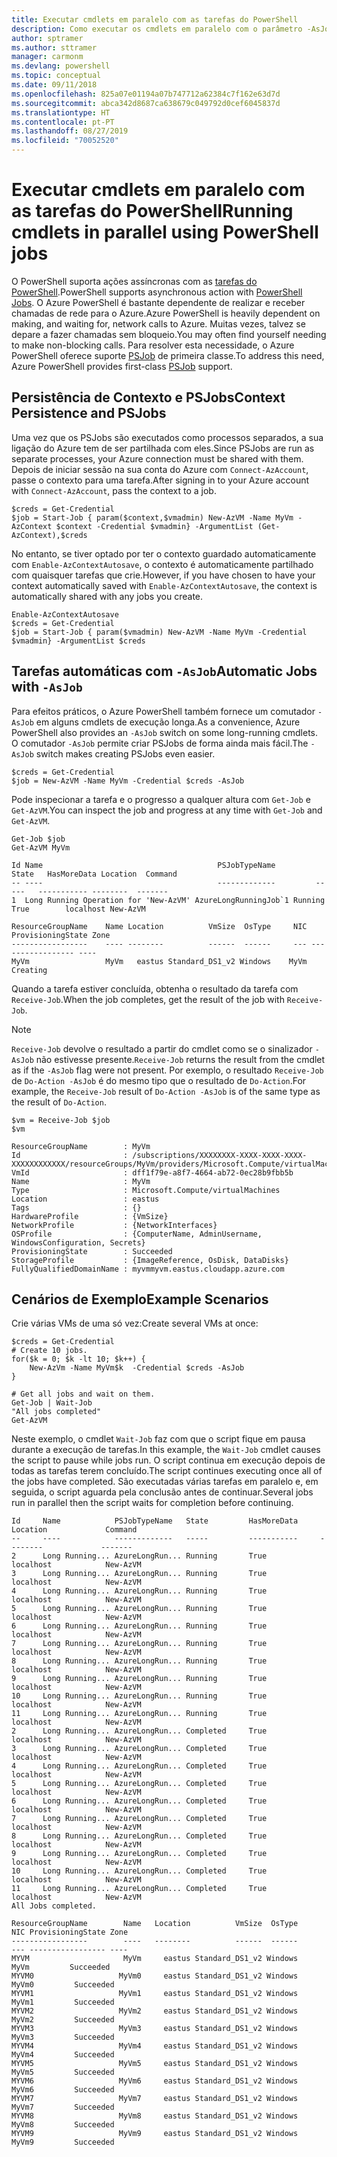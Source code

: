 ```yaml
---
title: Executar cmdlets em paralelo com as tarefas do PowerShell
description: Como executar os cmdlets em paralelo com o parâmetro -AsJob.
author: sptramer
ms.author: sttramer
manager: carmonm
ms.devlang: powershell
ms.topic: conceptual
ms.date: 09/11/2018
ms.openlocfilehash: 825a07e01194a07b747712a62384c7f162e63d7d
ms.sourcegitcommit: abca342d8687ca638679c049792d0cef6045837d
ms.translationtype: HT
ms.contentlocale: pt-PT
ms.lasthandoff: 08/27/2019
ms.locfileid: "70052520"
---
```

# <a name="running-cmdlets-in-parallel-using-powershell-jobs"></a><span data-ttu-id="9597a-103">Executar cmdlets em paralelo com as tarefas do PowerShell</span><span class="sxs-lookup"><span data-stu-id="9597a-103">Running cmdlets in parallel using PowerShell jobs</span></span>

<span data-ttu-id="9597a-104">O PowerShell suporta ações assíncronas com as [tarefas do PowerShell](/powershell/module/microsoft.powershell.core/about/about_jobs).</span><span class="sxs-lookup"><span data-stu-id="9597a-104">PowerShell supports asynchronous action with [PowerShell Jobs](/powershell/module/microsoft.powershell.core/about/about_jobs).</span></span>
<span data-ttu-id="9597a-105">O Azure PowerShell é bastante dependente de realizar e receber chamadas de rede para o Azure.</span><span class="sxs-lookup"><span data-stu-id="9597a-105">Azure PowerShell is heavily dependent on making, and waiting for, network calls to Azure.</span></span> <span data-ttu-id="9597a-106">Muitas vezes, talvez se depare a fazer chamadas sem bloqueio.</span><span class="sxs-lookup"><span data-stu-id="9597a-106">You may often find yourself needing to make non-blocking calls.</span></span> <span data-ttu-id="9597a-107">Para resolver esta necessidade, o Azure PowerShell oferece suporte [PSJob](/powershell/module/microsoft.powershell.core/about/about_jobs) de primeira classe.</span><span class="sxs-lookup"><span data-stu-id="9597a-107">To address this need, Azure PowerShell provides first-class [PSJob](/powershell/module/microsoft.powershell.core/about/about_jobs) support.</span></span>

## <a name="context-persistence-and-psjobs"></a><span data-ttu-id="9597a-108">Persistência de Contexto e PSJobs</span><span class="sxs-lookup"><span data-stu-id="9597a-108">Context Persistence and PSJobs</span></span>

<span data-ttu-id="9597a-109">Uma vez que os PSJobs são executados como processos separados, a sua ligação do Azure tem de ser partilhada com eles.</span><span class="sxs-lookup"><span data-stu-id="9597a-109">Since PSJobs are run as separate processes, your Azure connection must be shared with them.</span></span> <span data-ttu-id="9597a-110">Depois de iniciar sessão na sua conta do Azure com `Connect-AzAccount`, passe o contexto para uma tarefa.</span><span class="sxs-lookup"><span data-stu-id="9597a-110">After signing in to your Azure account with `Connect-AzAccount`, pass the context to a job.</span></span>

```azurepowershell-interactive
$creds = Get-Credential
$job = Start-Job { param($context,$vmadmin) New-AzVM -Name MyVm -AzContext $context -Credential $vmadmin} -ArgumentList (Get-AzContext),$creds
```

<span data-ttu-id="9597a-111">No entanto, se tiver optado por ter o contexto guardado automaticamente com `Enable-AzContextAutosave`, o contexto é automaticamente partilhado com quaisquer tarefas que crie.</span><span class="sxs-lookup"><span data-stu-id="9597a-111">However, if you have chosen to have your context automatically saved with `Enable-AzContextAutosave`, the context is automatically shared with any jobs you create.</span></span>

```azurepowershell-interactive
Enable-AzContextAutosave
$creds = Get-Credential
$job = Start-Job { param($vmadmin) New-AzVM -Name MyVm -Credential $vmadmin} -ArgumentList $creds
```

## <a name="automatic-jobs-with--asjob"></a><span data-ttu-id="9597a-112">Tarefas automáticas com `-AsJob`</span><span class="sxs-lookup"><span data-stu-id="9597a-112">Automatic Jobs with `-AsJob`</span></span>

<span data-ttu-id="9597a-113">Para efeitos práticos, o Azure PowerShell também fornece um comutador `-AsJob` em alguns cmdlets de execução longa.</span><span class="sxs-lookup"><span data-stu-id="9597a-113">As a convenience, Azure PowerShell also provides an `-AsJob` switch on some long-running cmdlets.</span></span>
<span data-ttu-id="9597a-114">O comutador `-AsJob` permite criar PSJobs de forma ainda mais fácil.</span><span class="sxs-lookup"><span data-stu-id="9597a-114">The `-AsJob` switch makes creating PSJobs even easier.</span></span>

```azurepowershell-interactive
$creds = Get-Credential
$job = New-AzVM -Name MyVm -Credential $creds -AsJob
```

<span data-ttu-id="9597a-115">Pode inspecionar a tarefa e o progresso a qualquer altura com `Get-Job` e `Get-AzVM`.</span><span class="sxs-lookup"><span data-stu-id="9597a-115">You can inspect the job and progress at any time with `Get-Job` and `Get-AzVM`.</span></span>

```azurepowershell-interactive
Get-Job $job
Get-AzVM MyVm
```

```output
Id Name                                       PSJobTypeName         State   HasMoreData Location  Command
-- ----                                       -------------         -----   ----------- --------  -------
1  Long Running Operation for 'New-AzVM' AzureLongRunningJob`1 Running True        localhost New-AzVM

ResourceGroupName    Name Location          VmSize  OsType     NIC ProvisioningState Zone
-----------------    ---- --------          ------  ------     --- ----------------- ----
MyVm                 MyVm   eastus Standard_DS1_v2 Windows    MyVm          Creating
```

<span data-ttu-id="9597a-116">Quando a tarefa estiver concluída, obtenha o resultado da tarefa com `Receive-Job`.</span><span class="sxs-lookup"><span data-stu-id="9597a-116">When the job completes, get the result of the job with `Receive-Job`.</span></span>

> [!NOTE]
> <span data-ttu-id="9597a-117">`Receive-Job` devolve o resultado a partir do cmdlet como se o sinalizador `-AsJob` não estivesse presente.</span><span class="sxs-lookup"><span data-stu-id="9597a-117">`Receive-Job` returns the result from the cmdlet as if the `-AsJob` flag were not present.</span></span>
> <span data-ttu-id="9597a-118">Por exemplo, o resultado `Receive-Job` de `Do-Action -AsJob` é do mesmo tipo que o resultado de `Do-Action`.</span><span class="sxs-lookup"><span data-stu-id="9597a-118">For example, the `Receive-Job` result of `Do-Action -AsJob` is of the same type as the result of `Do-Action`.</span></span>

```azurepowershell-interactive
$vm = Receive-Job $job
$vm
```

```output
ResourceGroupName        : MyVm
Id                       : /subscriptions/XXXXXXXX-XXXX-XXXX-XXXX-XXXXXXXXXXXX/resourceGroups/MyVm/providers/Microsoft.Compute/virtualMachines/MyVm
VmId                     : dff1f79e-a8f7-4664-ab72-0ec28b9fbb5b
Name                     : MyVm
Type                     : Microsoft.Compute/virtualMachines
Location                 : eastus
Tags                     : {}
HardwareProfile          : {VmSize}
NetworkProfile           : {NetworkInterfaces}
OSProfile                : {ComputerName, AdminUsername, WindowsConfiguration, Secrets}
ProvisioningState        : Succeeded
StorageProfile           : {ImageReference, OsDisk, DataDisks}
FullyQualifiedDomainName : myvmmyvm.eastus.cloudapp.azure.com
```

## <a name="example-scenarios"></a><span data-ttu-id="9597a-119">Cenários de Exemplo</span><span class="sxs-lookup"><span data-stu-id="9597a-119">Example Scenarios</span></span>

<span data-ttu-id="9597a-120">Crie várias VMs de uma só vez:</span><span class="sxs-lookup"><span data-stu-id="9597a-120">Create several VMs at once:</span></span>

```azurepowershell-interactive
$creds = Get-Credential
# Create 10 jobs.
for($k = 0; $k -lt 10; $k++) {
    New-AzVm -Name MyVm$k  -Credential $creds -AsJob
}

# Get all jobs and wait on them.
Get-Job | Wait-Job
"All jobs completed"
Get-AzVM
```

<span data-ttu-id="9597a-121">Neste exemplo, o cmdlet `Wait-Job` faz com que o script fique em pausa durante a execução de tarefas.</span><span class="sxs-lookup"><span data-stu-id="9597a-121">In this example, the `Wait-Job` cmdlet causes the script to pause while jobs run.</span></span> <span data-ttu-id="9597a-122">O script continua em execução depois de todas as tarefas terem concluído.</span><span class="sxs-lookup"><span data-stu-id="9597a-122">The script continues executing once all of the jobs have completed.</span></span> <span data-ttu-id="9597a-123">São executadas várias tarefas em paralelo e, em seguida, o script aguarda pela conclusão antes de continuar.</span><span class="sxs-lookup"><span data-stu-id="9597a-123">Several jobs run in parallel then the script waits for completion before continuing.</span></span>

```output
Id     Name            PSJobTypeName   State         HasMoreData     Location             Command
--     ----            -------------   -----         -----------     --------             -------
2      Long Running... AzureLongRun... Running       True            localhost            New-AzVM
3      Long Running... AzureLongRun... Running       True            localhost            New-AzVM
4      Long Running... AzureLongRun... Running       True            localhost            New-AzVM
5      Long Running... AzureLongRun... Running       True            localhost            New-AzVM
6      Long Running... AzureLongRun... Running       True            localhost            New-AzVM
7      Long Running... AzureLongRun... Running       True            localhost            New-AzVM
8      Long Running... AzureLongRun... Running       True            localhost            New-AzVM
9      Long Running... AzureLongRun... Running       True            localhost            New-AzVM
10     Long Running... AzureLongRun... Running       True            localhost            New-AzVM
11     Long Running... AzureLongRun... Running       True            localhost            New-AzVM
2      Long Running... AzureLongRun... Completed     True            localhost            New-AzVM
3      Long Running... AzureLongRun... Completed     True            localhost            New-AzVM
4      Long Running... AzureLongRun... Completed     True            localhost            New-AzVM
5      Long Running... AzureLongRun... Completed     True            localhost            New-AzVM
6      Long Running... AzureLongRun... Completed     True            localhost            New-AzVM
7      Long Running... AzureLongRun... Completed     True            localhost            New-AzVM
8      Long Running... AzureLongRun... Completed     True            localhost            New-AzVM
9      Long Running... AzureLongRun... Completed     True            localhost            New-AzVM
10     Long Running... AzureLongRun... Completed     True            localhost            New-AzVM
11     Long Running... AzureLongRun... Completed     True            localhost            New-AzVM
All Jobs completed.

ResourceGroupName        Name   Location          VmSize  OsType           NIC ProvisioningState Zone
-----------------        ----   --------          ------  ------           --- ----------------- ----
MYVM                     MyVm     eastus Standard_DS1_v2 Windows          MyVm         Succeeded
MYVM0                   MyVm0     eastus Standard_DS1_v2 Windows         MyVm0         Succeeded
MYVM1                   MyVm1     eastus Standard_DS1_v2 Windows         MyVm1         Succeeded
MYVM2                   MyVm2     eastus Standard_DS1_v2 Windows         MyVm2         Succeeded
MYVM3                   MyVm3     eastus Standard_DS1_v2 Windows         MyVm3         Succeeded
MYVM4                   MyVm4     eastus Standard_DS1_v2 Windows         MyVm4         Succeeded
MYVM5                   MyVm5     eastus Standard_DS1_v2 Windows         MyVm5         Succeeded
MYVM6                   MyVm6     eastus Standard_DS1_v2 Windows         MyVm6         Succeeded
MYVM7                   MyVm7     eastus Standard_DS1_v2 Windows         MyVm7         Succeeded
MYVM8                   MyVm8     eastus Standard_DS1_v2 Windows         MyVm8         Succeeded
MYVM9                   MyVm9     eastus Standard_DS1_v2 Windows         MyVm9         Succeeded
```
